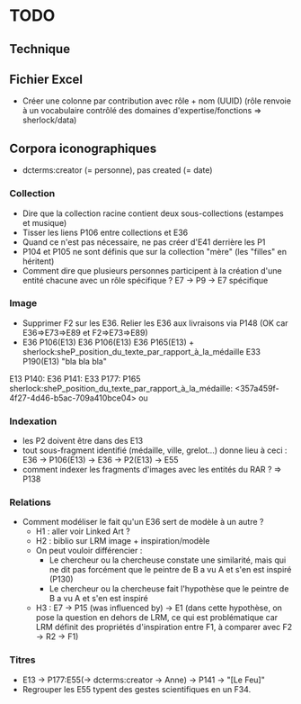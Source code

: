 # TODO

## Technique



## Fichier Excel

- Créer une colonne par contribution avec rôle + nom (UUID) (rôle renvoie à un vocabulaire contrôlé des domaines d'expertise/fonctions => sherlock/data)

## Corpora iconographiques

- dcterms:creator (= personne), pas created (= date)

### Collection

- Dire que la collection racine contient deux sous-collections (estampes et musique)
- Tisser les liens P106 entre collections et E36
- Quand ce n'est pas nécessaire, ne pas créer d'E41 derrière les P1
- P104 et P105 ne sont définis que sur la collection "mère" (les "filles" en héritent)
- Comment dire que plusieurs personnes participent à la création d'une entité chacune avec un rôle spécifique ? E7 -> P9 -> E7 spécifique

### Image

- Supprimer F2 sur les E36. Relier les E36 aux livraisons via P148 (OK car E36=>E73=>E89 et F2=>E73=>E89)
- E36
    P106(E13)
        E36
            P106(E13)
                E36
                    P165(E13) + sherlock:sheP_position_du_texte_par_rapport_à_la_médaille
                        E33
                            P190(E13)
                                "bla bla bla"

E13
  P140: E36
  P141: E33
  P177: P165
  sherlock:sheP_position_du_texte_par_rapport_à_la_médaille: <357a459f-4f27-4d46-b5ac-709a410bce04> ou <fc229531-0999-4499-ab0b-b45e18e8196f>

### Indexation

- les P2 doivent être dans des E13
- tout sous-fragment identifié (médaille, ville, grelot…) donne lieu à ceci : E36 -> P106(E13) -> E36 -> P2(E13) -> E55
- comment indexer les fragments d'images avec les entités du RAR ? => P138

### Relations

- Comment modéliser le fait qu'un E36 sert de modèle à un autre ? 
    - H1 : aller voir Linked Art ?
    - H2 : biblio sur LRM image + inspiration/modèle
    - On peut vouloir différencier :
        - Le chercheur ou la chercheuse constate une similarité, mais qui ne dit pas forcément que le peintre de B a vu A et s'en est inspiré (P130)
        - Le chercheur ou la chercheuse fait l'hypothèse que le peintre de B a vu A et s'en est inspiré
    - H3 : E7 -> P15 (was influenced by) -> E1 (dans cette hypothèse, on pose la question en dehors de LRM, ce qui est problématique car LRM définit des propriétés d'inspiration entre F1, à comparer avec F2 -> R2 -> F1)

### Titres

- E13 -> P177:E55(-> dcterms:creator -> Anne)
      -> P141 -> "[Le Feu]"
- Regrouper les E55 typent des gestes scientifiques en un F34.

